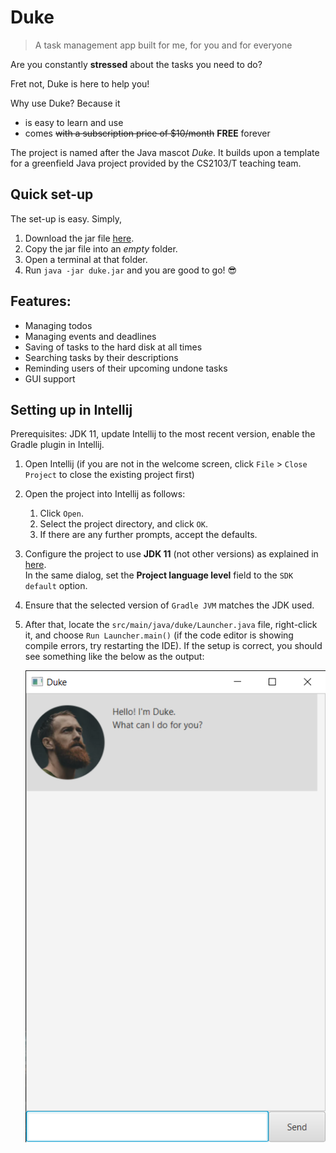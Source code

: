 # Duke
> A task management app built for me, for you and for everyone

Are you constantly **stressed** about the tasks you need to do?

Fret not, Duke is here to help you!

Why use Duke? Because it
- is easy to learn and use
- comes ~~with a subscription price of $10/month~~ **FREE** forever

The project is named after the Java mascot _Duke_. It builds upon a template for a greenfield Java project provided by the CS2103/T teaching team.

## Quick set-up

The set-up is easy. Simply,
1. Download the jar file [here](https://github.com/botr99/ip/releases/tag/A-Release).
2. Copy the jar file into an *empty* folder.
3. Open a terminal at that folder.
4. Run `java -jar duke.jar` and you are good to go! 😎

## Features:
- Managing todos
- Managing events and deadlines
- Saving of tasks to the hard disk at all times
- Searching tasks by their descriptions
- Reminding users of their upcoming undone tasks
- GUI support

## Setting up in Intellij

Prerequisites: JDK 11, update Intellij to the most recent version, enable the Gradle plugin in Intellij.

1. Open Intellij (if you are not in the welcome screen, click `File` > `Close Project` to close the existing project first)
2. Open the project into Intellij as follows:
   1. Click `Open`.
   1. Select the project directory, and click `OK`.
   1. If there are any further prompts, accept the defaults.
3. Configure the project to use **JDK 11** (not other versions) as explained in [here](https://www.jetbrains.com/help/idea/sdk.html#set-up-jdk).<br>
   In the same dialog, set the **Project language level** field to the `SDK default` option.
4. Ensure that the selected version of `Gradle JVM` matches the JDK used.
5. After that, locate the `src/main/java/duke/Launcher.java` file, right-click it, and choose `Run Launcher.main()` (if the code editor is showing compile errors, try restarting the IDE). If the setup is correct, you should see something like the below as the output:

   ![Start Screen](./docs/StartScreen.png)
